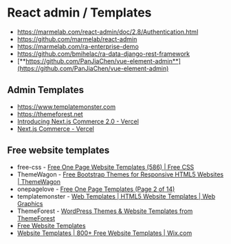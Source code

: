 # React admin / Templates

- https://marmelab.com/react-admin/doc/2.8/Authentication.html
- https://github.com/marmelab/react-admin
- https://marmelab.com/ra-enterprise-demo
- https://github.com/bmihelac/ra-data-django-rest-framework
- [**https://github.com/PanJiaChen/vue-element-admin**](https://github.com/PanJiaChen/vue-element-admin)

## Admin Templates

- https://www.templatemonster.com
- https://themeforest.net
- [Introducing Next.js Commerce 2.0 - Vercel](https://vercel.com/blog/introducing-next-js-commerce-2-0)
- [Next.js Commerce - Vercel](https://vercel.com/templates/next.js/nextjs-commerce)

## Free website templates

- free-css - [Free One Page Website Templates (586) | Free CSS](https://www.free-css.com/template-categories/one-page)
- ThemeWagon - [Free Bootstrap Themes for Responsive HTML5 Websites | ThemeWagon](https://themewagon.com/theme-tag/business-corporate/?swoof=1&pa_price=free&paged=1&really_curr_tax=358-product_tag)
- onepagelove - [Free One Page Templates (Page 2 of 14)](https://onepagelove.com/templates/free-templates/page/2)
- templatemonster - [Web Templates | HTML5 Website Templates | Web Graphics](https://www.templatemonster.com)
- ThemeForest - [WordPress Themes & Website Templates from ThemeForest](https://themeforest.net)
- [Free Website Templates](https://freewebsitetemplates.com/)
- [Website Templates | 800+ Free Website Templates | Wix.com](https://www.wix.com/website/templates)
